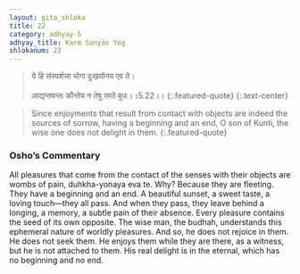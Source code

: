 ```yaml
---
layout: gita_shloka
title: 22
category: adhyay-5
adhyay_title: Karm Sanyās Yog
shlokanum: 22
---
```


> ये हि संस्पर्शजा भोगा दुःखयोनय एव ते।<br><br>आद्यन्तवन्तः कौन्तेय न तेषु रमते बुधः।।5.22।।
{:.featured-quote}
{:.text-center}

> Since enjoyments that result from contact with objects are indeed the sources of sorrow, having a beginning and an end, O son of Kunti, the wise one does not delight in them.
{:.featured-quote}

### Osho’s Commentary
All pleasures that come from the contact of the senses with their objects are wombs of pain, duhkha-yonaya eva te.
Why? Because they are fleeting. They have a beginning and an end. A beautiful sunset, a sweet taste, a loving touch—they all pass. And when they pass, they leave behind a longing, a memory, a subtle pain of their absence. Every pleasure contains the seed of its own opposite.
The wise man, the budhah, understands this ephemeral nature of worldly pleasures. And so, he does not rejoice in them. He does not seek them. He enjoys them while they are there, as a witness, but he is not attached to them. His real delight is in the eternal, which has no beginning and no end.
